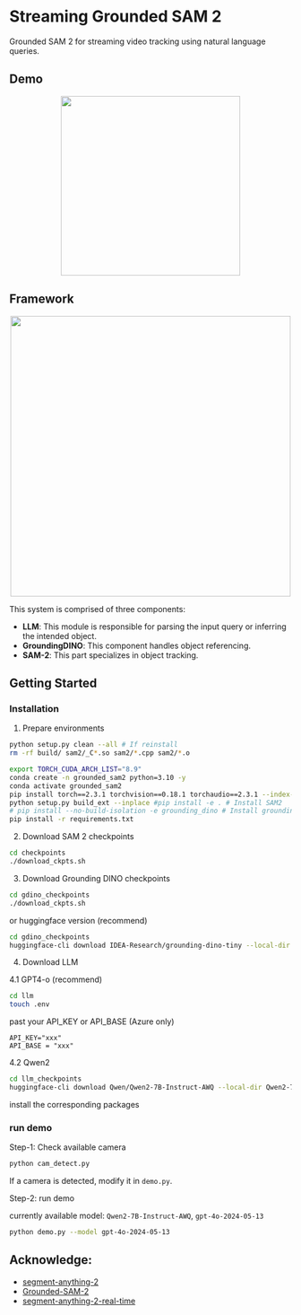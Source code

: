 # Streaming Grounded SAM 2

Grounded SAM 2 for streaming video tracking using natural language queries.


## Demo


<div align=center>

<p align="center">
<img src="./assets/workstation.gif" width="320">
</p>

</div>

## Framework

<div align=center>

<p align="center">
<img src="./assets/overview.png" width="500">
</p>

</div>


This system is comprised of three components:

- **LLM**: This module is responsible for parsing the input query or inferring the intended object.
- **GroundingDINO**: This component handles object referencing.
- **SAM-2**: This part specializes in object tracking.

## Getting Started

### Installation


1. Prepare environments

```bash
python setup.py clean --all # If reinstall
rm -rf build/ sam2/_C*.so sam2/*.cpp sam2/*.o

export TORCH_CUDA_ARCH_LIST="8.9"
conda create -n grounded_sam2 python=3.10 -y
conda activate grounded_sam2
pip install torch==2.3.1 torchvision==0.18.1 torchaudio==2.3.1 --index-url https://download.pytorch.org/whl/cu121
python setup.py build_ext --inplace #pip install -e . # Install SAM2
# pip install --no-build-isolation -e grounding_dino # Install grounding dino
pip install -r requirements.txt
```

2. Download SAM 2 checkpoints

```bash
cd checkpoints
./download_ckpts.sh
```
3. Download Grounding DINO checkpoints

```bash
cd gdino_checkpoints
./download_ckpts.sh
```
or huggingface version (recommend)

```bash
cd gdino_checkpoints
huggingface-cli download IDEA-Research/grounding-dino-tiny --local-dir grounding-dino-tiny
```

4. Download LLM

4.1 GPT4-o (recommend)

```bash
cd llm
touch .env
```

past your API_KEY or API_BASE (Azure only)

```
API_KEY="xxx"
API_BASE = "xxx"
```

4.2 Qwen2

```bash
cd llm_checkpoints
huggingface-cli download Qwen/Qwen2-7B-Instruct-AWQ --local-dir Qwen2-7B-Instruct-AWQ
```
install the corresponding packages


### run demo

Step-1: Check available camera
```bash
python cam_detect.py
```

If a camera is detected, modify it in `demo.py`.

Step-2: run demo

currently available model: `Qwen2-7B-Instruct-AWQ`, `gpt-4o-2024-05-13`

```bash
python demo.py --model gpt-4o-2024-05-13
```

## Acknowledge:

- [segment-anything-2](https://github.com/facebookresearch/segment-anything-2)
- [Grounded-SAM-2](https://github.com/IDEA-Research/Grounded-SAM-2)
- [segment-anything-2-real-time](https://github.com/Gy920/segment-anything-2-real-time)
